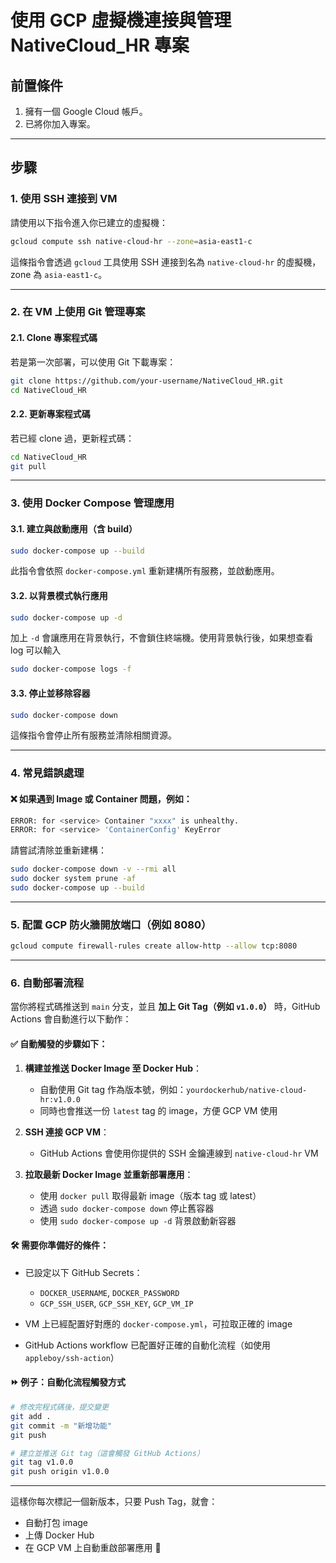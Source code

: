 # 使用 GCP 虛擬機連接與管理 NativeCloud\_HR 專案

## 前置條件

1. 擁有一個 Google Cloud 帳戶。
2. 已將你加入專案。

---

## 步驟

### 1. 使用 SSH 連接到 VM

請使用以下指令進入你已建立的虛擬機：

```bash
gcloud compute ssh native-cloud-hr --zone=asia-east1-c
```

這條指令會透過 `gcloud` 工具使用 SSH 連接到名為 `native-cloud-hr` 的虛擬機，zone 為 `asia-east1-c`。

---

### 2. 在 VM 上使用 Git 管理專案

#### 2.1. Clone 專案程式碼

若是第一次部署，可以使用 Git 下載專案：

```bash
git clone https://github.com/your-username/NativeCloud_HR.git
cd NativeCloud_HR
```

#### 2.2. 更新專案程式碼

若已經 clone 過，更新程式碼：

```bash
cd NativeCloud_HR
git pull
```

---

### 3. 使用 Docker Compose 管理應用

#### 3.1. 建立與啟動應用（含 build）

```bash
sudo docker-compose up --build
```

此指令會依照 `docker-compose.yml` 重新建構所有服務，並啟動應用。

#### 3.2. 以背景模式執行應用

```bash
sudo docker-compose up -d
```

加上 `-d` 會讓應用在背景執行，不會鎖住終端機。使用背景執行後，如果想查看 log 可以輸入

```bash
sudo docker-compose logs -f
```

#### 3.3. 停止並移除容器

```bash
sudo docker-compose down
```

這條指令會停止所有服務並清除相關資源。

---

### 4. 常見錯誤處理

#### ❌ 如果遇到 Image 或 Container 問題，例如：

```bash
ERROR: for <service> Container "xxxx" is unhealthy.
ERROR: for <service> 'ContainerConfig' KeyError
```

請嘗試清除並重新建構：

```bash
sudo docker-compose down -v --rmi all
sudo docker system prune -af
sudo docker-compose up --build
```

---

### 5. 配置 GCP 防火牆開放端口（例如 8080）

```bash
gcloud compute firewall-rules create allow-http --allow tcp:8080
```

---

### 6. 自動部署流程

當你將程式碼推送到 `main` 分支，並且 **加上 Git Tag（例如 `v1.0.0`）** 時，GitHub Actions 會自動進行以下動作：

#### ✅ 自動觸發的步驟如下：

1. **構建並推送 Docker Image 至 Docker Hub**：

   * 自動使用 Git tag 作為版本號，例如：`yourdockerhub/native-cloud-hr:v1.0.0`
   * 同時也會推送一份 `latest` tag 的 image，方便 GCP VM 使用

2. **SSH 連接 GCP VM**：

   * GitHub Actions 會使用你提供的 SSH 金鑰連線到 `native-cloud-hr` VM

3. **拉取最新 Docker Image 並重新部署應用**：

   * 使用 `docker pull` 取得最新 image（版本 tag 或 latest）
   * 透過 `sudo docker-compose down` 停止舊容器
   * 使用 `sudo docker-compose up -d` 背景啟動新容器

#### 🛠 需要你準備好的條件：

* 已設定以下 GitHub Secrets：

  * `DOCKER_USERNAME`, `DOCKER_PASSWORD`
  * `GCP_SSH_USER`, `GCP_SSH_KEY`, `GCP_VM_IP`
* VM 上已經配置好對應的 `docker-compose.yml`，可拉取正確的 image
* GitHub Actions workflow 已配置好正確的自動化流程（如使用 `appleboy/ssh-action`）

#### ⏩ 例子：自動化流程觸發方式

```bash
# 修改完程式碼後，提交變更
git add .
git commit -m "新增功能"
git push

# 建立並推送 Git tag（這會觸發 GitHub Actions）
git tag v1.0.0
git push origin v1.0.0
```

---

這樣你每次標記一個新版本，只要 Push Tag，就會：

* 自動打包 image
* 上傳 Docker Hub
* 在 GCP VM 上自動重啟部署應用 🎉

